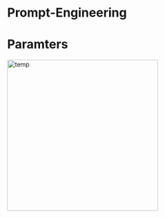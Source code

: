 # Prompt-Engineering

# Paramters 
<img width="349" alt="temp" src="https://github.com/Uttam-Grade-McK/Prompt-Engineering/assets/47376167/a5cfe8fa-32a2-4d56-b4c9-3eca9095d0f1">

